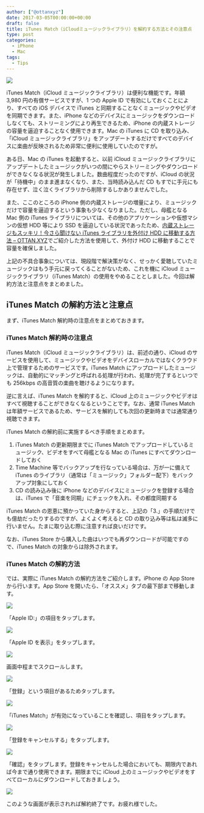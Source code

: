 ```yaml
---
author: ["@ottanxyz"]
date: 2017-03-05T00:00:00+00:00
draft: false
title: iTunes Match（iCloudミュージックライブラリ）を解約する方法とその注意点
type: post
categories:
  - iPhone
  - Mac
tags:
  - Tips
---
```


![](170305-58bb8296c2675.jpg)

iTunes Match（iCloud ミュージックライブラリ）は便利な機能です。年額 3,980 円の有償サービスですが、1 つの Apple ID で有効にしておくことにより、すべての iOS デバイスで iTunes と同期することなくミュージックやビデオを同期できます。また、iPhone などのデバイスにミュージックをダウンロードしなくても、ストリーミングにより再生できるため、iPhone の内蔵ストレージの容量を逼迫することなく使用できます。Mac の iTunes に CD を取り込み、「iCloud ミュージックライブラリ」をアップデートするだけですべてのデバイスに楽曲が反映されるため非常に便利に使用していたのですが。

ある日、Mac の iTunes を起動すると、以前 iCloud ミュージックライブラリにアップデートしたミュージックがいつの間にやらストリーミングやダウンロードができなくなる状況が発生しました。数曲程度だったのですが、iCloud の状況が「待機中」のまま進まなくなり、また、当時読み込んだ CD もすでに手元にも存在せず、泣く泣くライブラリから削除するしかありませんでした。

また、ここのところの iPhone 側の内蔵ストレージの増量により、ミュージックだけで容量を逼迫するという事象も少なくなりました。ただし、母艦となる Mac 側の iTunes ライブラリについては、その他のアプリケーションや仮想マシンの仮想 HDD 等により SSD を逼迫している状況であったため、[内蔵ストレージもスッキリ！今さら聞けない iTunes ライブラリを外付け HDD に移動する方法 – OTTAN.XYZ](/posts/2016/10/itunes-library-external-hdd-5100/)でご紹介した方法を使用して、外付け HDD に移動することで容量を確保しました。

上記の不具合事象については、現段階で解決策がなく、せっかく愛聴していたミュージックはもう手元に戻ってくることがないため、これを機に iCloud ミュージックライブラリ（iTunes Match）の使用をやめることとしました。今回は解約方法と注意点をまとめました。

## iTunes Match の解約方法と注意点

まず、iTunes Match 解約時の注意点をまとめておきます。

### iTunes Match 解約時の注意点

iTunes Match（iCloud ミュージックライブラリ）は、前述の通り、iCloud のサービスを使用して、ミュージックやビデオをデバイスローカルではなくクラウド上で管理するためのサービスです。iTunes Match にアップロードしたミュージックは、自動的にマッチングと呼ばれる処理が行われ、処理が完了するといつでも 256kbps の高音質の楽曲を聴けるようになります。

逆に言えば、iTunes Match を解約すると、iCloud 上のミュージックやビデオはすべて視聴することができなくなるということです。なお、通常 iTunes Match は年額サービスであるため、サービスを解約しても次回の更新時までは通常通り視聴できます。

iTunes Match の解約前に実施するべき手順をまとめます。

1. iTunes Match の更新期限までに iTunes Match でアップロードしているミュージック、ビデオをすべて母艦となる Mac の iTunes にすべてダウンロードしておく
2. Time Machine 等でバックアップを行なっている場合は、万が一に備えて iTunes のライブラリ（通常は「ミュージック」フォルダー配下）をバックアップ対象にしておく
3. CD の読み込み後に iPhone などのデバイスにミュージックを登録する場合は、iTunes で「音楽を同期」にチェックを入れ、その都度同期する

iTunes Match の恩恵に預かっていた身からすると、上記の「3.」の手順だけでも億劫だったりするのですが、よくよく考えると CD の取り込み等は私は滅多に行いません。たまに取り込む際に注意すれば良いだけです。

なお、iTunes Store から購入した曲はいつでも再ダウンロードが可能ですので、iTunes Match の対象からは除外されます。

### iTunes Match の解約方法

では、実際に iTunes Match の解約方法をご紹介します。iPhone の App Store から行います。App Store を開いたら、「オススメ」タブの最下部まで移動します。

![](170305-58bb829f50a91.png)

「Apple ID:」の項目をタップします。

![](170305-58bb82a4db978.png)

「Apple ID を表示」をタップします。

![](170305-58bb82a9cdefd.png)

画面中程までスクロールします。

![](170305-58bb82b09f151.png)

「登録」という項目があるためタップします。

![](170305-58bb82b73c781.png)

「iTunes Match」が有効になっていることを確認し、項目をタップします。

![](170305-58bb82bd4b22e.png)

「登録をキャンセルする」をタップします。

![](170305-58bb82c276da5.png)

「確認」をタップします。登録をキャンセルした場合においても、期限内であれば今まで通り使用できます。期限までに iCloud 上のミュージックやビデオをすべてローカルにダウンロードしておきましょう。

![](170305-58bb82c7b696f.png)

このような画面が表示されれば解約終了です。お疲れ様でした。
